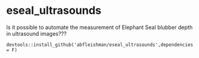 # eseal_ultrasounds
Is it possible to automate the measurement of Elephant Seal blubber depth in ultrasound images???

`devtools::install_github('abfleishman/eseal_ultrasounds',dependencies = F)`
